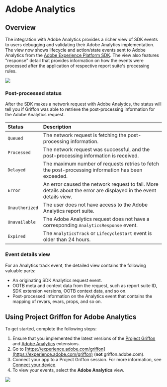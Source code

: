 # Adobe Analytics

## Overview

The integration with Adobe Analytics provides a richer view of SDK events to users debugging and validating their Adobe Analytics implementation. The view now shows lifecycle and action/state events sent to Adobe Analytics from the [Adobe Experience Platform SDK](../../../using-mobile-extensions/adobe-analytics/). The view also features "response" detail that provides information on how the events were processed after the application of respective report suite's processing rules.

![](../../../.gitbook/assets/aa-loop.gif)

### Post-processed status

After the SDK makes a network request with Adobe Analytics, the status will tell you if Griffon was able to retrieve the post-processing information for the Adobe Analytics request.

| Status | Description |
| :--- | :--- |
| `Queued` | The network request is fetching the post-processing information. |
| `Processed` | The network request was successful, and the post-processing information is received. |
| `Delayed` | The maximum number of requests retries to fetch the post-processing information has been exceeded. |
| `Error` | An error caused the network request to fail. More details about the error are displayed in the event details view. |
| `Unauthorized` | The user does not have access to the Adobe Analytics report suite. |
| `Unavailable` | The Adobe Analytics request does not have a corresponding `AnalyticsResponse` event. |
| `Expired` | The `AnalyticsTrack` or `LifecycleStart` event is older than 24 hours. |

### Event details view

For an Analytics track event, the detailed view contains the following valuable parts:

* An originating SDK Analytics request event.
* OOTB meta and context data from the request, such as report suite ID, SDK extension versions, OOTB context data, and so on.
* Post-processed information on the Analytics event that contains the mapping of revars, evars, props, and so on.

## Using Project Griffon for Adobe Analytics

To get started, complete the following steps:

1. Ensure that you implemented the latest versions of the [Project Griffon](../set-up-project-griffon.md) and [Adobe Analytics](../../../using-mobile-extensions/adobe-analytics/) extensions.
2. Go to [https://experience.adobe.com/griffon](https://experience.adobe.com/griffon) (**not** griffon.adobe.com).
3. Connect your app to a Project Griffon session. For more information, see [Connect your device](https://app.gitbook.com/@aep-sdks/s/docs/beta/project-griffon/using-project-griffon#2-connect-your-device).
4. To view your events, select the **Adobe Analytics** view.

![](../../../.gitbook/assets/screen-shot-2020-01-13-at-12.04.14-pm.png)

